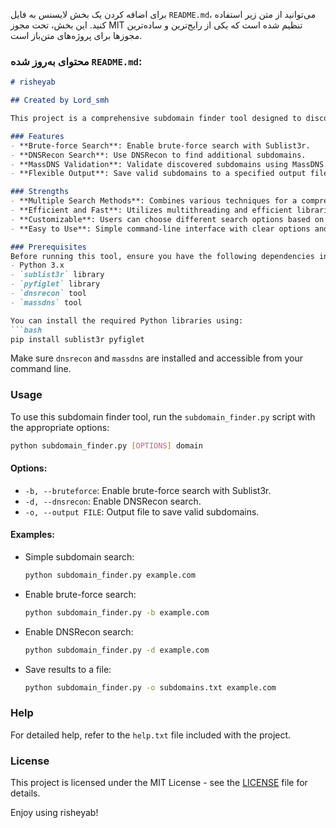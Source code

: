 برای اضافه کردن یک بخش لایسنس به فایل `README.md`، می‌توانید از متن زیر استفاده کنید. این بخش، تحت مجوز MIT تنظیم شده است که یکی از رایج‌ترین و ساده‌ترین مجوزها برای پروژه‌های متن‌باز است.

### محتوای به‌روز شده `README.md`:

```markdown
# risheyab

## Created by Lord_smh

This project is a comprehensive subdomain finder tool designed to discover subdomains of a given domain using multiple methods. The tool leverages several powerful libraries and techniques to ensure a thorough search and validation of subdomains.

### Features
- **Brute-force Search**: Enable brute-force search with Sublist3r.
- **DNSRecon Search**: Use DNSRecon to find additional subdomains.
- **MassDNS Validation**: Validate discovered subdomains using MassDNS.
- **Flexible Output**: Save valid subdomains to a specified output file or print them directly to the console.

### Strengths
- **Multiple Search Methods**: Combines various techniques for a comprehensive search.
- **Efficient and Fast**: Utilizes multithreading and efficient libraries to ensure quick results.
- **Customizable**: Users can choose different search options based on their needs.
- **Easy to Use**: Simple command-line interface with clear options and help documentation.

### Prerequisites
Before running this tool, ensure you have the following dependencies installed:
- Python 3.x
- `sublist3r` library
- `pyfiglet` library
- `dnsrecon` tool
- `massdns` tool

You can install the required Python libraries using:
```bash
pip install sublist3r pyfiglet
```
Make sure `dnsrecon` and `massdns` are installed and accessible from your command line.

### Usage
To use this subdomain finder tool, run the `subdomain_finder.py` script with the appropriate options:

```bash
python subdomain_finder.py [OPTIONS] domain
```

#### Options:
- `-b, --bruteforce`: Enable brute-force search with Sublist3r.
- `-d, --dnsrecon`: Enable DNSRecon search.
- `-o, --output FILE`: Output file to save valid subdomains.

#### Examples:
- Simple subdomain search:
  ```bash
  python subdomain_finder.py example.com
  ```

- Enable brute-force search:
  ```bash
  python subdomain_finder.py -b example.com
  ```

- Enable DNSRecon search:
  ```bash
  python subdomain_finder.py -d example.com
  ```

- Save results to a file:
  ```bash
  python subdomain_finder.py -o subdomains.txt example.com
  ```

### Help
For detailed help, refer to the `help.txt` file included with the project.

### License
This project is licensed under the MIT License - see the [LICENSE](LICENSE) file for details.

Enjoy using risheyab!

